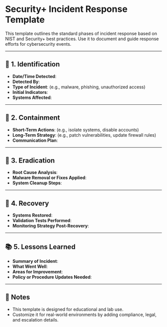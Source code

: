 # Security+ Incident Response Template

This template outlines the standard phases of incident response based on NIST and Security+ best practices. Use it to document and guide response efforts for cybersecurity events.

---

## 🧭 1. Identification

- **Date/Time Detected**:  
- **Detected By**:  
- **Type of Incident**: (e.g., malware, phishing, unauthorized access)  
- **Initial Indicators**:  
- **Systems Affected**:  

---

## 🚧 2. Containment

- **Short-Term Actions**: (e.g., isolate systems, disable accounts)  
- **Long-Term Strategy**: (e.g., patch vulnerabilities, update firewall rules)  
- **Communication Plan**:  

---

## 🧹 3. Eradication

- **Root Cause Analysis**:  
- **Malware Removal or Fixes Applied**:  
- **System Cleanup Steps**:  

---

## 🔁 4. Recovery

- **Systems Restored**:  
- **Validation Tests Performed**:  
- **Monitoring Strategy Post-Recovery**:  

---

## 📚 5. Lessons Learned

- **Summary of Incident**:  
- **What Went Well**:  
- **Areas for Improvement**:  
- **Policy or Procedure Updates Needed**:  

---

## 📌 Notes

- This template is designed for educational and lab use.
- Customize it for real-world environments by adding compliance, legal, and escalation details.
